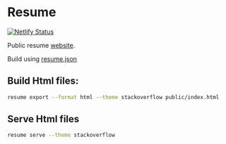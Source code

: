 # Resume

[![Netlify Status](https://api.netlify.com/api/v1/badges/fcd489e4-ee4c-4c61-8f60-39fff8d57f06/deploy-status)](https://app.netlify.com/sites/incandescent-liger-31cab6/deploys)

Public resume [website](https://cv.souviks.in). 

Build using [resume.json](https://jsonresume.org/)


## Build Html files:

```sh
resume export --format html --theme stackoverflow public/index.html
```


## Serve Html files

```sh
resume serve --theme stackoverflow
```


